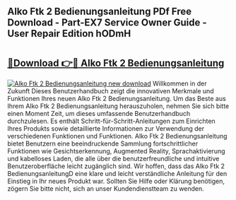 ## Alko Ftk 2 Bedienungsanleitung PDf Free Download - Part-EX7 Service Owner Guide - User Repair Edition hODmH

# <h2><a href="http://df67km.blite.top/?on=Alko+Ftk+2+Bedienungsanleitung">🔗Download 👉🔴 Alko Ftk 2 Bedienungsanleitung</a></h2>

[![Alko Ftk 2 Bedienungsanleitung new download](https://i.imgur.com/lujVjoI.png)](http://df67km.blite.top/?on=Alko+Ftk+2+Bedienungsanleitung)
Willkommen in der Zukunft Dieses Benutzerhandbuch zeigt die innovativen Merkmale und Funktionen Ihres neuen Alko Ftk 2 Bedienungsanleitung. Um das Beste aus Ihrem Alko Ftk 2 Bedienungsanleitung herauszuholen, nehmen Sie sich bitte einen Moment Zeit, um dieses umfassende Benutzerhandbuch durchzulesen. Es enthält Schritt-für-Schritt-Anleitungen zum Einrichten Ihres Produkts sowie detaillierte Informationen zur Verwendung der verschiedenen Funktionen und Funktionen. Alko Ftk 2 Bedienungsanleitung bietet Benutzern eine beeindruckende Sammlung fortschrittlicher Funktionen wie Gesichtserkennung, Augmented Reality, Sprachaktivierung und kabelloses Laden, die alle über die benutzerfreundliche und intuitive Benutzeroberfläche leicht zugänglich sind. Wir hoffen, dass das Alko Ftk 2 BedienungsanleitungD eine klare und leicht verständliche Anleitung für den Einstieg in Ihr neues Produkt war. Sollten Sie Hilfe oder Klärung benötigen, zögern Sie bitte nicht, sich an unser Kundendienstteam zu wenden.
